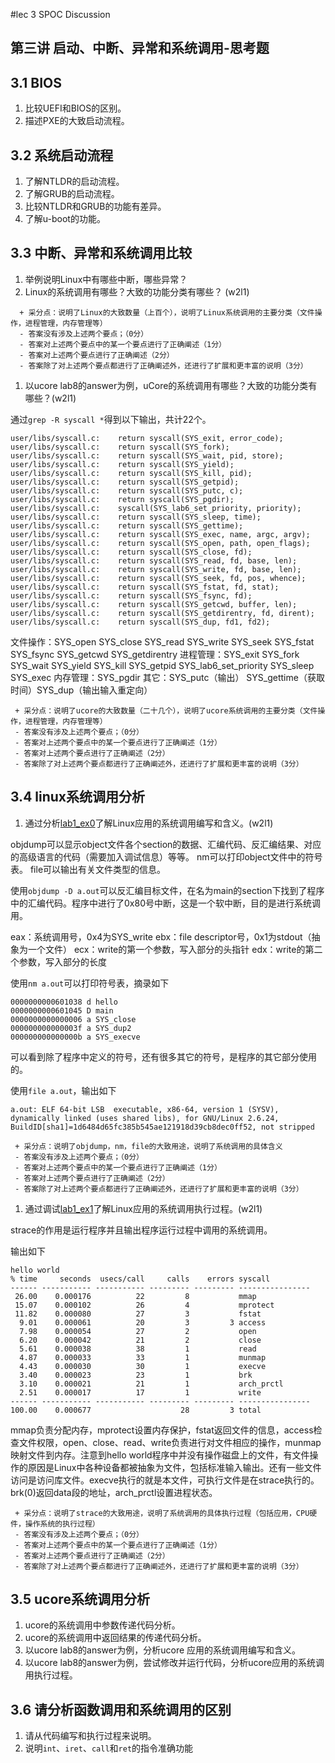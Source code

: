 #lec 3 SPOC Discussion

## 第三讲 启动、中断、异常和系统调用-思考题

## 3.1 BIOS
 1. 比较UEFI和BIOS的区别。
 1. 描述PXE的大致启动流程。

## 3.2 系统启动流程
 1. 了解NTLDR的启动流程。
 1. 了解GRUB的启动流程。
 1. 比较NTLDR和GRUB的功能有差异。
 1. 了解u-boot的功能。

## 3.3 中断、异常和系统调用比较
 1. 举例说明Linux中有哪些中断，哪些异常？
 1. Linux的系统调用有哪些？大致的功能分类有哪些？  (w2l1)

```
  + 采分点：说明了Linux的大致数量（上百个），说明了Linux系统调用的主要分类（文件操作，进程管理，内存管理等）
  - 答案没有涉及上述两个要点；（0分）
  - 答案对上述两个要点中的某一个要点进行了正确阐述（1分）
  - 答案对上述两个要点进行了正确阐述（2分）
  - 答案除了对上述两个要点都进行了正确阐述外，还进行了扩展和更丰富的说明（3分）
 ```
 
 1. 以ucore lab8的answer为例，uCore的系统调用有哪些？大致的功能分类有哪些？(w2l1)

通过`grep -R syscall *`得到以下输出，共计22个。
```
user/libs/syscall.c:    return syscall(SYS_exit, error_code);
user/libs/syscall.c:    return syscall(SYS_fork);
user/libs/syscall.c:    return syscall(SYS_wait, pid, store);
user/libs/syscall.c:    return syscall(SYS_yield);
user/libs/syscall.c:    return syscall(SYS_kill, pid);
user/libs/syscall.c:    return syscall(SYS_getpid);
user/libs/syscall.c:    return syscall(SYS_putc, c);
user/libs/syscall.c:    return syscall(SYS_pgdir);
user/libs/syscall.c:    syscall(SYS_lab6_set_priority, priority);
user/libs/syscall.c:    return syscall(SYS_sleep, time);
user/libs/syscall.c:    return syscall(SYS_gettime);
user/libs/syscall.c:    return syscall(SYS_exec, name, argc, argv);
user/libs/syscall.c:    return syscall(SYS_open, path, open_flags);
user/libs/syscall.c:    return syscall(SYS_close, fd);
user/libs/syscall.c:    return syscall(SYS_read, fd, base, len);
user/libs/syscall.c:    return syscall(SYS_write, fd, base, len);
user/libs/syscall.c:    return syscall(SYS_seek, fd, pos, whence);
user/libs/syscall.c:    return syscall(SYS_fstat, fd, stat);
user/libs/syscall.c:    return syscall(SYS_fsync, fd);
user/libs/syscall.c:    return syscall(SYS_getcwd, buffer, len);
user/libs/syscall.c:    return syscall(SYS_getdirentry, fd, dirent);
user/libs/syscall.c:    return syscall(SYS_dup, fd1, fd2);
```

文件操作：SYS_open SYS_close SYS_read SYS_write SYS_seek SYS_fstat SYS_fsync SYS_getcwd SYS_getdirentry
进程管理：SYS_exit SYS_fork SYS_wait SYS_yield SYS_kill SYS_getpid SYS_lab6_set_priority SYS_sleep SYS_exec
内存管理：SYS_pgdir 
其它：SYS_putc（输出） SYS_gettime（获取时间）SYS_dup（输出输入重定向）

 ```
  + 采分点：说明了ucore的大致数量（二十几个），说明了ucore系统调用的主要分类（文件操作，进程管理，内存管理等）
  - 答案没有涉及上述两个要点；（0分）
  - 答案对上述两个要点中的某一个要点进行了正确阐述（1分）
  - 答案对上述两个要点进行了正确阐述（2分）
  - 答案除了对上述两个要点都进行了正确阐述外，还进行了扩展和更丰富的说明（3分）
 ```
 
## 3.4 linux系统调用分析
 1. 通过分析[lab1_ex0](https://github.com/chyyuu/ucore_lab/blob/master/related_info/lab1/lab1-ex0.md)了解Linux应用的系统调用编写和含义。(w2l1)

objdump可以显示object文件各个section的数据、汇编代码、反汇编结果、对应的高级语言的代码（需要加入调试信息）等等。
nm可以打印object文件中的符号表。
file可以输出有关文件类型的信息。

使用`objdump -D a.out`可以反汇编目标文件，在名为main的section下找到了程序中的汇编代码。程序中进行了0x80号中断，这是一个软中断，目的是进行系统调用。

eax：系统调用号，0x4为SYS_write
ebx：file descriptor号，0x1为stdout（抽象为一个文件）
ecx：write的第一个参数，写入部分的头指针
edx：write的第二个参数，写入部分的长度

使用`nm a.out`可以打印符号表，摘录如下

```
0000000000601038 d hello
0000000000601045 D main
0000000000000006 a SYS_close
000000000000003f a SYS_dup2
000000000000000b a SYS_execve
```

可以看到除了程序中定义的符号，还有很多其它的符号，是程序的其它部分使用的。

使用`file a.out`，输出如下

```
a.out: ELF 64-bit LSB  executable, x86-64, version 1 (SYSV), dynamically linked (uses shared libs), for GNU/Linux 2.6.24, BuildID[sha1]=1d6484d65fc385b545ae121918d39cb8dec0ff52, not stripped
```

 ```
  + 采分点：说明了objdump，nm，file的大致用途，说明了系统调用的具体含义
  - 答案没有涉及上述两个要点；（0分）
  - 答案对上述两个要点中的某一个要点进行了正确阐述（1分）
  - 答案对上述两个要点进行了正确阐述（2分）
  - 答案除了对上述两个要点都进行了正确阐述外，还进行了扩展和更丰富的说明（3分）
 
 ```
 
 1. 通过调试[lab1_ex1](https://github.com/chyyuu/ucore_lab/blob/master/related_info/lab1/lab1-ex1.md)了解Linux应用的系统调用执行过程。(w2l1)
 
strace的作用是运行程序并且输出程序运行过程中调用的系统调用。

输出如下
```
hello world
% time     seconds  usecs/call     calls    errors syscall
------ ----------- ----------- --------- --------- ----------------
 26.00    0.000176          22         8           mmap
 15.07    0.000102          26         4           mprotect
 11.82    0.000080          27         3           fstat
  9.01    0.000061          20         3         3 access
  7.98    0.000054          27         2           open
  6.20    0.000042          21         2           close
  5.61    0.000038          38         1           read
  4.87    0.000033          33         1           munmap
  4.43    0.000030          30         1           execve
  3.40    0.000023          23         1           brk
  3.10    0.000021          21         1           arch_prctl
  2.51    0.000017          17         1           write
------ ----------- ----------- --------- --------- ----------------
100.00    0.000677                    28         3 total
```
mmap负责分配内存，mprotect设置内存保护，fstat返回文件的信息，access检查文件权限，open、close、read、write负责进行对文件相应的操作，munmap映射文件到内存。注意到hello world程序中并没有操作磁盘上的文件，有文件操作的原因是Linux中各种设备都被抽象为文件，包括标准输入输出。还有一些文件访问是访问库文件。execve执行的就是本文件，可执行文件是在strace执行的。brk(0)返回data段的地址，arch_prctl设置进程状态。

 ```
  + 采分点：说明了strace的大致用途，说明了系统调用的具体执行过程（包括应用，CPU硬件，操作系统的执行过程）
  - 答案没有涉及上述两个要点；（0分）
  - 答案对上述两个要点中的某一个要点进行了正确阐述（1分）
  - 答案对上述两个要点进行了正确阐述（2分）
  - 答案除了对上述两个要点都进行了正确阐述外，还进行了扩展和更丰富的说明（3分）
 ```
 
## 3.5 ucore系统调用分析
 1. ucore的系统调用中参数传递代码分析。
 1. ucore的系统调用中返回结果的传递代码分析。
 1. 以ucore lab8的answer为例，分析ucore 应用的系统调用编写和含义。
 1. 以ucore lab8的answer为例，尝试修改并运行代码，分析ucore应用的系统调用执行过程。
 
## 3.6 请分析函数调用和系统调用的区别
 1. 请从代码编写和执行过程来说明。
   1. 说明`int`、`iret`、`call`和`ret`的指令准确功能
 
